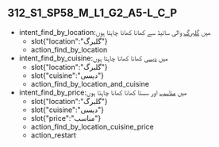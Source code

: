 ## 312_S1_SP58_M_L1_G2_A5-L_C_P
* intent_find_by_location:میں [گلبرگ](location) والی سائیڈ سے کھانا کھانا چاہتا ہوں
	- slot{"location":"گلبرگ"}
	- action_find_by_location
* intent_find_by_cuisine:میں [دیسی](cuisine) کھانا کھانا چاہتا ہوں
	- slot{"location":"گلبرگ"}
	- slot{"cuisine":"دیسی"}
	- action_find_by_location_and_cuisine
* intent_find_by_price:میں [مناسب](price) اور سستا کھانا کھانا چاہتا ہوں
	- slot{"location":"گلبرگ"}
	- slot{"cuisine":"دیسی"}
	- slot{"price":"مناسب"}
	- action_find_by_location_cuisine_price
	- action_restart